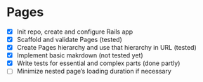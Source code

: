# Pages

* [x] Init repo, create and configure Rails app
* [x] Scaffold and validate Pages (tested)
* [x] Create Pages hierarchy and use that hierarchy in URL (tested)
* [x] Implement basic makrdown (not tested yet)
* [x] Write tests for essential and complex parts (done partly)
* [ ] Minimize nested page’s loading duration if necessary
